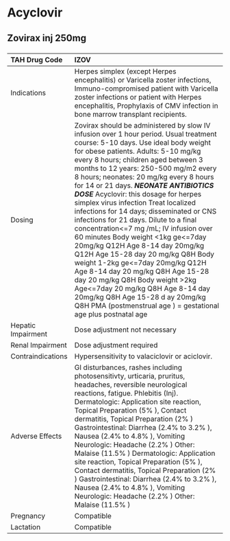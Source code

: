 # Acyclovir

## Zovirax inj 250mg

##### 

| TAH Drug Code      | IZOV                                                                                                                                                                                                                                                                                                                                                                                                                                                                                                                                                                                                                                                                                                                                                                                                                                                                                                                                 |
|:-------------------|:-------------------------------------------------------------------------------------------------------------------------------------------------------------------------------------------------------------------------------------------------------------------------------------------------------------------------------------------------------------------------------------------------------------------------------------------------------------------------------------------------------------------------------------------------------------------------------------------------------------------------------------------------------------------------------------------------------------------------------------------------------------------------------------------------------------------------------------------------------------------------------------------------------------------------------------|
| Indications        | Herpes simplex (except Herpes encephalitis) or Varicella zoster infections, Immuno-compromised patient with Varicella zoster infections or patient with Herpes encephalitis, Prophylaxis of CMV infection in bone marrow transplant recipients.                                                                                                                                                                                                                                                                                                                                                                                                                                                                                                                                                                                                                                                                                      |
| Dosing             | Zovirax should be administered by slow IV infusion over 1 hour period. Usual treatment course: 5-10 days. Use ideal body weight for obese patients. Adults: 5-10 mg/kg every 8 hours; children aged between 3 months to 12 years: 250-500 mg/m2 every 8 hours; neonates: 20 mg/kg every 8 hours for 14 or 21 days. *****NEONATE ANTIBIOTICS DOSE***** Acyclovir: this dosage for herpes simplex virus infection Treat localized infections for 14 days; disseminated or CNS infections for 21 days. Dilute to a final concentration<=7 mg /mL; IV infusion over 60 minutes Body weight <1kg ge<=7day 20mg/kg Q12H  Age 8-14 day 20mg/kg Q12H  Age 15-28 day  20 mg/kg Q8H Body weight 1-2kg ge<=7day 20mg/kg Q12H  Age 8-14 day 20 mg/kg Q8H  Age 15-28 day 20 mg/kg Q8H Body weight >2kg Age<=7day 20 mg/kg Q8H  Age 8-14 day 20mg/kg Q8H  Age 15-28 d ay 20mg/kg Q8H PMA (postmenstrual age ) = gestational age plus postnatal age |
| Hepatic Impairment | Dose adjustment not necessary                                                                                                                                                                                                                                                                                                                                                                                                                                                                                                                                                                                                                                                                                                                                                                                                                                                                                                        |
| Renal Impairment   | Dose adjustment required                                                                                                                                                                                                                                                                                                                                                                                                                                                                                                                                                                                                                                                                                                                                                                                                                                                                                                             |
| Contraindications  | Hypersensitivity to valaciclovir or aciclovir.                                                                                                                                                                                                                                                                                                                                                                                                                                                                                                                                                                                                                                                                                                                                                                                                                                                                                       |
| Adverse Effects    | GI disturbances, rashes including photosensitivty, urticaria, pruritus, headaches, reversible neurological reactions, fatigue. Phlebitis (Inj). Dermatologic: Application site reaction, Topical Preparation (5% ), Contact dermatitis, Topical Preparation (2% ) Gastrointestinal: Diarrhea (2.4% to 3.2% ), Nausea (2.4% to 4.8% ), Vomiting Neurologic: Headache (2.2% ) Other: Malaise (11.5% ) Dermatologic: Application site reaction, Topical Preparation (5% ), Contact dermatitis, Topical Preparation (2% ) Gastrointestinal: Diarrhea (2.4% to 3.2% ), Nausea (2.4% to 4.8% ), Vomiting Neurologic: Headache (2.2% ) Other: Malaise (11.5% )                                                                                                                                                                                                                                                                              |
| Pregnancy          | Compatible                                                                                                                                                                                                                                                                                                                                                                                                                                                                                                                                                                                                                                                                                                                                                                                                                                                                                                                           |
| Lactation          | Compatible                                                                                                                                                                                                                                                                                                                                                                                                                                                                                                                                                                                                                                                                                                                                                                                                                                                                                                                           |

